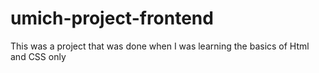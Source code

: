 # umich-project-frontend
This was a project that was done when I was learning the basics of Html and CSS only
